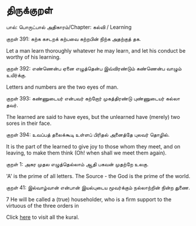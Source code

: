 ﻿திருக்குறள்
===============================================================================
பால்: பொருட்பால்
அதிகாரம்/Chapter: கல்வி / Learning

குறள் 391:
கற்க கசடறக் கற்பவை கற்றபின்
நிற்க அதற்குத் தக.

Let a man learn thoroughly whatever he may learn, and let his conduct be worthy
of his learning.

குறள் 392:
எண்ணென்ப ஏனை எழுத்தென்ப இவ்விரண்டும்
கண்ணென்ப வாழும் உயிர்க்கு.

Letters and numbers are the two eyes of man.

குறள் 393:
கண்ணுடையர் என்பவர் கற்றோர் முகத்திரண்டு
புண்ணுடையர் கல்லா தவர்.

The learned are said to have eyes, but the unlearned have (merely) two sores
in their face.

குறள் 394:
உவப்பத் தலைக்கூடி உள்ளப் பிரிதல்
அனைத்தே புலவர் தொழில்.

It is the part of the learned to give joy to those whom they meet, and on
leaving, to make them think (Oh! when shall we meet them again).

குறள் 1:
 அகர முதல எழுத்தெல்லாம் ஆதி
 பகவன் முதற்றே உலகு.
 
 'A' is the prime of all letters. The Source - the God is the prime of the world.
 
குறள் 41: 
இல்வாழ்வான் என்பான் இயல்புடைய மூவர்க்கும்
நல்லாற்றின் நின்ற துணை.

7 He will be called a (true) householder, who is a firm support to the virtuous of the three orders in

 Click [here](http://www.thirukkural.com) to visit all the kural.



